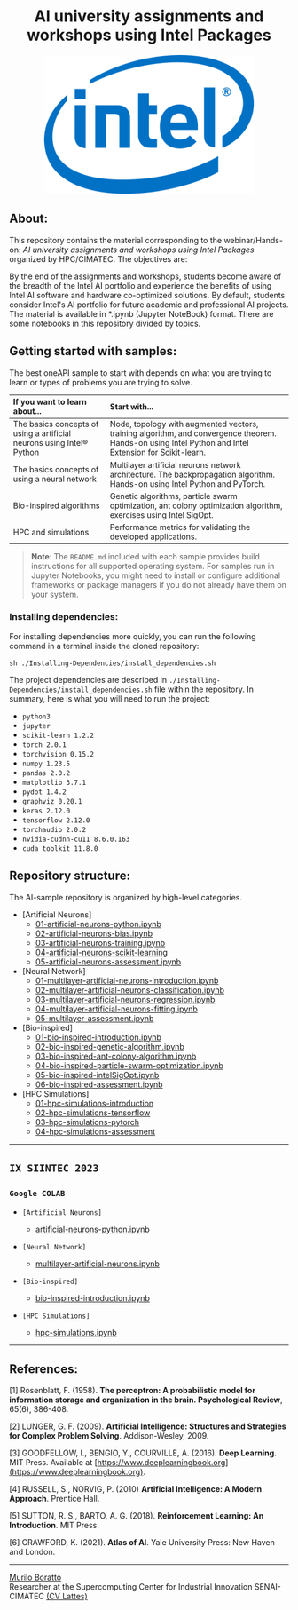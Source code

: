 <h1 align="center"> AI university assignments and workshops using Intel Packages </h1>

<div align="center">
  <img height = "250em" src = "1-Artificial-Neurons/images/logo-intel.jpg">
</div>

## About:

This repository contains the material corresponding to the webinar/Hands-on: _AI university assignments and workshops using Intel Packages_ organized by HPC/CIMATEC. The objectives are:

By the end of the assignments and workshops, students become aware of the breadth of the Intel AI portfolio and experience the benefits of using Intel AI software and hardware co-optimized solutions. By default, students consider Intel's AI portfolio for future academic and professional AI projects. The material is available in \*.ipynb (Jupyter NoteBook) format. There are some notebooks in this repository divided by topics.

## Getting started with samples:

The best oneAPI sample to start with depends on what you are trying to learn or types of problems you are trying to solve.

| If you want to learn about... | Start with...
|:---                           |:---
| The basics concepts of using a artificial neurons using Intel® Python  | Node, topology with augmented vectors, training algorithm, and convergence theorem. Hands-on using Intel Python and Intel Extension for Scikit-learn.
| The basics concepts of using a neural network | Multilayer artificial neurons network architecture. The backpropagation algorithm. Hands-on using Intel Python and PyTorch.
| Bio-inspired algorithms    | Genetic algorithms, particle swarm optimization, ant colony optimization algorithm, exercises using Intel SigOpt.
| HPC and  simulations | Performance metrics for validating the developed applications.

>**Note**: The `README.md` included with each sample provides build instructions for all supported operating system. For samples run in Jupyter Notebooks, you might need to install or configure additional frameworks or package managers if you do not already have them on your system.

### Installing dependencies:

For installing dependencies more quickly, you can run the following command in a terminal inside the cloned repository:

    sh ./Installing-Dependencies/install_dependencies.sh

The project dependencies are described in ```./Installing-Dependencies/install_dependencies.sh``` file within the repository. In summary, here is what you will need to run the project:

- ```python3```
- ```jupyter```
- ```scikit-learn 1.2.2```
- ```torch 2.0.1```
- ```torchvision 0.15.2```
- ```numpy 1.23.5```
- ```pandas 2.0.2```
- ```matplotlib 3.7.1```
- ```pydot 1.4.2```
- ```graphviz 0.20.1```
- ```keras 2.12.0```
- ```tensorflow 2.12.0```
- ```torchaudio 2.0.2```
- ```nvidia-cudnn-cu11 8.6.0.163```
- ```cuda toolkit 11.8.0```

## Repository structure:

The AI-sample repository is organized by high-level categories.

- [Artificial Neurons]
  - [01-artificial-neurons-python.ipynb](https://github.com/muriloboratto/AI-university-assignments/blob/master/1-artificial-neurons/01-artificial-neurons-python.ipynb)
  - [02-artificial-neurons-bias.ipynb](https://github.com/muriloboratto/AI-university-assignments/blob/master/1-artificial-neurons/02-artificial-neurons-training.ipynb)
  - [03-artificial-neurons-training.ipynb](https://github.com/muriloboratto/AI-university-assignments/blob/master/1-artificial-neurons/03-percpetron-bias.ipynb)
  - [04-artificial-neurons-scikit-learning](https://github.com/muriloboratto/AI-university-assignments/blob/master/1-artificial-neurons/04-artificial-neurons-scikit-learning.ipynb)
  - [05-artificial-neurons-assessment.ipynb](https://github.com/muriloboratto/AI-university-assignments/blob/master/1-artificial-neurons/05-artificial-neurons-assessment.ipynb)
- [Neural Network]
  - [01-multilayer-artificial-neurons-introduction.ipynb](https://github.com/muriloboratto/AI-university-assignments/blob/master/2-Neural-Network/01-multilayer-artificial-neurons-introduction.ipynb)
  - [02-multilayer-artificial-neurons-classification.ipynb](https://github.com/muriloboratto/AI-university-assignments/blob/master/2-Neural-Network/02-multilayer-artificial-neurons-classification.ipynb)
  - [03-multilayer-artificial-neurons-regression.ipynb](https://github.com/muriloboratto/AI-university-assignments/blob/master/2-Neural-Network/03-multilayer-artificial-neurons-regression.ipynb)
  - [04-multilayer-artificial-neurons-fitting.ipynb](https://github.com/muriloboratto/AI-university-assignments/blob/master/2-Neural-Network/04-multilayer-artificial-neurons-fitting.ipynb)
  - [05-multilayer-assessment.ipynb](https://github.com/muriloboratto/AI-university-assignments/blob/master/2-Neural-Network/05-multilayer-artificial-neurons-classification-regression-assessment.ipynb)
- [Bio-inspired]
  - [01-bio-inspired-introduction.ipynb](https://github.com/muriloboratto/AI-university-assignments/blob/master/3-Bio-Inspired/01-bio-inspired-introduction.ipynb)
  - [02-bio-inspired-genetic-algorithm.ipynb](https://github.com/muriloboratto/AI-university-assignments/blob/master/3-Bio-Inspired/02-bio-inspired-genetic-algorithm.ipynb)
  - [03-bio-inspired-ant-colony-algorithm.ipynb](https://github.com/muriloboratto/AI-university-assignments/blob/master/3-Bio-Inspired/03-bio-inspired-ant-colony-algorithm.ipynb)
  - [04-bio-inspired-particle-swarm-optimization.ipynb](https://github.com/muriloboratto/AI-university-assignments/blob/master/3-Bio-Inspired/04-bio-inspired-particle-swarm-optimization.ipynb)
  - [05-bio-inspired-intelSigOpt.ipynb](https://github.com/muriloboratto/AI-university-assignments/blob/master/3-Bio-Inspired/05-bio-inspired-intelSigOpt.ipynb)
  - [06-bio-inspired-assessment.ipynb](https://github.com/muriloboratto/AI-university-assignments/blob/master/3-Bio-Inspired/06-bio-inspired-assessment.ipynb)
- [HPC Simulations]
  - [01-hpc-simulations-introduction](https://github.com/muriloboratto/AI-university-assignments/blob/master/4-HPC-Simulations/01-hpc-simulations-introduction.ipynb)
  - [02-hpc-simulations-tensorflow](https://github.com/muriloboratto/AI-university-assignments/blob/master/4-HPC-Simulations/02-hpc-simulations-tensorflow.ipynb)
  - [03-hpc-simulations-pytorch](https://github.com/muriloboratto/AI-university-assignments/blob/master/4-HPC-Simulations/03-hpc-simulations-pytorch.ipynb)
  - [04-hpc-simulations-assessment](https://github.com/muriloboratto/AI-university-assignments/blob/master/4-HPC-Simulations/04-hpc-simulations-assessment.ipynb) 
---


## `IX SIINTEC 2023`

### `Google COLAB`

- `[Artificial Neurons]`
  - [artificial-neurons-python.ipynb](https://colab.research.google.com/drive/14gwbsPGEP7Vk2KykW19aOpwuEnjbR_FM)

- `[Neural Network]`
  - [multilayer-artificial-neurons.ipynb]()

- `[Bio-inspired]`
  - [bio-inspired-introduction.ipynb](https://colab.research.google.com/drive/10Z8QZN_mXRy2Cjtbcc1ui3x0NtTBOS8f?usp=sharing)

- `[HPC Simulations]`
  - [hpc-simulations.ipynb]()


---

## References:

[1] Rosenblatt, F. (1958). **The perceptron: A probabilistic model for information storage and organization in the brain. Psychological Review**, 65(6), 386-408.

[2] LUNGER, G. F. (2009). **Artificial Intelligence: Structures and Strategies for Complex Problem Solving**. Addison-Wesley, 2009.

[3] GOODFELLOW, I., BENGIO, Y., COURVILLE, A. (2016).  **Deep Learning**. MIT Press. Available at [https://www.deeplearningbook.org](https://www.deeplearningbook.org).

[4] RUSSELL, S.,  NORVIG, P. (2010)  **Artificial Intelligence: A Modern Approach**. Prentice Hall.

[5] SUTTON, R. S.,  BARTO, A. G. (2018).  **Reinforcement Learning: An Introduction**.  MIT Press.

[6] CRAWFORD, K. (2021).  **Atlas of AI**. Yale University Press: New Haven and London.


---

[Murilo Boratto](http://lattes.cnpq.br/9222855062709254) <br/>
Researcher at the Supercomputing Center for Industrial Innovation SENAI-CIMATEC [(CV Lattes)](http://buscatextual.cnpq.br/buscatextual/visualizacv.do?id=K4778953J6) <br/>


